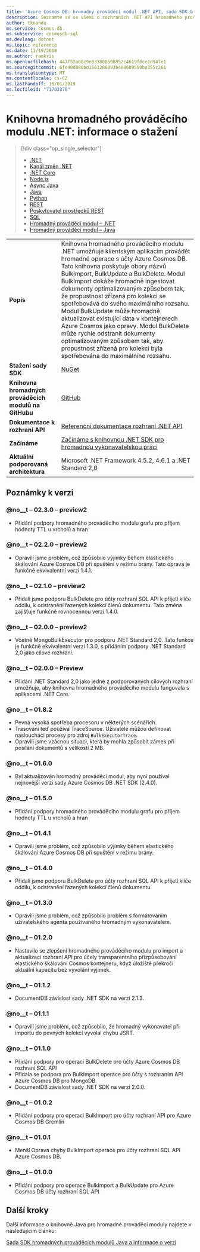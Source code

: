 ```yaml
---
title: 'Azure Cosmos DB: hromadný prováděcí modul .NET API, sada SDK & prostředků'
description: Seznamte se se všemi o rozhraních .NET API hromadného prováděcího modulu a sadě SDK včetně dat vydání, dat o vyřazení a změn provedených mezi jednotlivými verzemi Azure Cosmos DB hromadných prováděcích sad .NET SDK.
author: tknandu
ms.service: cosmos-db
ms.subservice: cosmosdb-sql
ms.devlang: dotnet
ms.topic: reference
ms.date: 11/19/2018
ms.author: ramkris
ms.openlocfilehash: 447f52a08c9e833808508852c4619f6ce1d947e1
ms.sourcegitcommit: 6fe40d080bd1561286093b488609590ba355c261
ms.translationtype: MT
ms.contentlocale: cs-CZ
ms.lasthandoff: 10/01/2019
ms.locfileid: "71703370"
---
```

# <a name="net-bulk-executor-library-download-information"></a>Knihovna hromadného prováděcího modulu .NET: informace o stažení 

> [!div class="op_single_selector"]
> * [.NET](sql-api-sdk-dotnet.md)
> * [Kanál změn .NET](sql-api-sdk-dotnet-changefeed.md)
> * [.NET Core](sql-api-sdk-dotnet-core.md)
> * [Node.js](sql-api-sdk-node.md)
> * [Async Java](sql-api-sdk-async-java.md)
> * [Java](sql-api-sdk-java.md)
> * [Python](sql-api-sdk-python.md)
> * [REST](https://docs.microsoft.com/rest/api/cosmos-db/)
> * [Poskytovatel prostředků REST](https://docs.microsoft.com/rest/api/cosmos-db-resource-provider/)
> * [SQL](sql-api-query-reference.md)
> * [Hromadný prováděcí modul – .NET](sql-api-sdk-bulk-executor-dot-net.md)
> * [Hromadný prováděcí modul – Java](sql-api-sdk-bulk-executor-java.md)

| |  |
|---|---|
| **Popis**| Knihovna hromadného prováděcího modulu .NET umožňuje klientským aplikacím provádět hromadné operace s účty Azure Cosmos DB. Tato knihovna poskytuje obory názvů BulkImport, BulkUpdate a BulkDelete. Modul BulkImport dokáže hromadně ingestovat dokumenty optimalizovaným způsobem tak, že propustnost zřízená pro kolekci se spotřebovává do svého maximálního rozsahu. Modul BulkUpdate může hromadně aktualizovat existující data v kontejnerech Azure Cosmos jako opravy. Modul BulkDelete může rychle odstranit dokumenty optimalizovaným způsobem tak, aby propustnost zřízená pro kolekci byla spotřebována do maximálního rozsahu.|
|**Stažení sady SDK**| [NuGet](https://www.nuget.org/packages/Microsoft.Azure.CosmosDB.BulkExecutor/) |
| **Knihovna hromadných prováděcích modulů na GitHubu**| [GitHub](https://github.com/Azure/azure-cosmosdb-bulkexecutor-dotnet-getting-started)|
|**Dokumentace k rozhraní API**|[Referenční dokumentace rozhraní .NET API](https://docs.microsoft.com/dotnet/api/microsoft.azure.cosmosdb.bulkexecutor?view=azure-dotnet)|
|**Začínáme**|[Začínáme s knihovnou .NET SDK pro hromadnou vykonavatelskou práci](bulk-executor-dot-net.md)|
| **Aktuální podporovaná architektura**| Microsoft .NET Framework 4.5.2, 4.6.1 a .NET Standard 2,0 |

## <a name="release-notes"></a>Poznámky k verzi

### <a name="a-name230-preview2230-preview2"></a>@no__t – 02.3.0 – preview2

* Přidání podpory hromadného prováděcího modulu grafu pro příjem hodnoty TTL u vrcholů a hran

### <a name="a-name220-preview2220-preview2"></a>@no__t – 02.2.0 – preview2

* Opravili jsme problém, což způsobilo výjimky během elastického škálování Azure Cosmos DB při spuštění v režimu brány. Tato oprava je funkčně ekvivalentní verzi 1.4.1.

### <a name="a-name210-preview2210-preview2"></a>@no__t – 02.1.0 – preview2

* Přidali jsme podporu BulkDelete pro účty rozhraní SQL API k přijetí klíče oddílu, k odstranění řazených kolekcí členů dokumentu. Tato změna zajišťuje funkčně rovnocennou verzi 1.4.0.

### <a name="a-name200-preview2200-preview2"></a>@no__t – 02.0.0 – preview2

* Včetně MongoBulkExecutor pro podporu .NET Standard 2,0. Tato funkce je funkčně ekvivalentní verzi 1.3.0, s přidáním podpory .NET Standard 2,0 jako cílové rozhraní.

### <a name="a-name200-preview200-preview"></a>@no__t – 02.0.0 – Preview

* Přidání .NET Standard 2,0 jako jedné z podporovaných cílových rozhraní umožňuje, aby knihovna hromadného prováděcího modulu fungovala s aplikacemi .NET Core.

### <a name="a-name182182"></a>@no__t – 01.8.2

* Pevná vysoká spotřeba procesoru v některých scénářích.
* Trasování teď používá TraceSource. Uživatelé můžou definovat naslouchací procesy pro zdroj `BulkExecutorTrace`.
* Opravili jsme vzácnou situaci, která by mohla způsobit zámek při posílání dokumentů s velikostí 2 MB.

### <a name="a-name160160"></a>@no__t – 01.6.0

* Byl aktualizován hromadný prováděcí modul, aby nyní používal nejnovější verzi sady Azure Cosmos DB .NET SDK (2.4.0).

### <a name="a-name150150"></a>@no__t – 01.5.0

* Přidání podpory hromadného prováděcího modulu grafu pro příjem hodnoty TTL u vrcholů a hran

### <a name="a-name141141"></a>@no__t – 01.4.1

* Opravili jsme problém, což způsobilo výjimky během elastického škálování Azure Cosmos DB při spuštění v režimu brány.

### <a name="a-name140140"></a>@no__t – 01.4.0

* Přidali jsme podporu BulkDelete pro účty rozhraní SQL API k přijetí klíče oddílu, k odstranění řazených kolekcí členů dokumentu.

### <a name="a-name130130"></a>@no__t – 01.3.0

* Opravili jsme problém, což způsobilo problém s formátováním uživatelského agenta používaného hromadným vykonavatelem.

### <a name="a-name120120"></a>@no__t – 01.2.0

* Nastavilo se zlepšení hromadného prováděcího modulu pro import a aktualizaci rozhraní API pro účely transparentního přizpůsobování elastického škálování Cosmos kontejneru, když úložiště překročí aktuální kapacitu bez vyvolání výjimek.

### <a name="a-name112112"></a>@no__t – 01.1.2

* DocumentDB závislost sady .NET SDK na verzi 2.1.3.

### <a name="a-name111111"></a>@no__t – 01.1.1

* Opravili jsme problém, což způsobilo, že hromadný vykonavatel při importu do pevných kolekcí vyvolal chybu JSRT.

### <a name="a-name110110"></a>@no__t – 01.1.0

* Přidání podpory pro operaci BulkDelete pro účty Azure Cosmos DB rozhraní SQL API
* Přidala se podpora pro BulkImport operace pro účty s rozhraním API Azure Cosmos DB pro MongoDB.
* DocumentDB závislost sady .NET SDK na verzi 2.0.0. 

### <a name="a-name102102"></a>@no__t – 01.0.2

* Přidání podpory pro operaci BulkImport pro účty rozhraní API pro Azure Cosmos DB Gremlin

### <a name="a-name101101"></a>@no__t – 01.0.1

* Menší Oprava chyby BulkImport operace pro účty rozhraní SQL API Azure Cosmos DB.

### <a name="a-name100100"></a>@no__t – 01.0.0

* Přidání podpory pro operace BulkImport a BulkUpdate pro Azure Cosmos DB účty rozhraní SQL API

## <a name="next-steps"></a>Další kroky

Další informace o knihovně Java pro hromadné prováděcí moduly najdete v následujícím článku:

[Sada SDK hromadných prováděcích modulů Java a informace o verzi](sql-api-sdk-bulk-executor-java.md)
